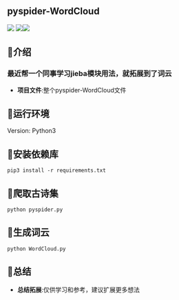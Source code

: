 ## pyspider-WordCloud
![](https://img.shields.io/badge/jieba-0.1.3-green.svg) ![](https://img.shields.io/badge/wordcloud-1.5.0-green.svg)![](https://img.shields.io/badge/requests-2.21.0-green.svg)

## :dolphin:介绍
### 最近帮一个同事学习jieba模块用法，就拓展到了词云
- **项目文件**:整个pyspider-WordCloud文件

## :dolphin:运行环境
Version: Python3

## :dolphin:安装依赖库
```
pip3 install -r requirements.txt
```
## :dolphin:爬取古诗集
```
python pyspider.py
```
## :dolphin:生成词云
```
python WordCloud.py
```
## :dolphin:总结

- **总结拓展**:仅供学习和参考，建议扩展更多想法